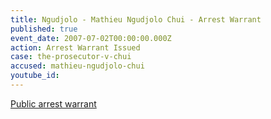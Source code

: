 ```yaml
---
title: Ngudjolo - Mathieu Ngudjolo Chui - Arrest Warrant
published: true
event_date: 2007-07-02T00:00:00.000Z
action: Arrest Warrant Issued
case: the-prosecutor-v-chui
accused: mathieu-ngudjolo-chui
youtube_id:
---
```



[Public arrest warrant](http://www.icc-cpi.int/iccdocs/doc/doc453054.PDF)